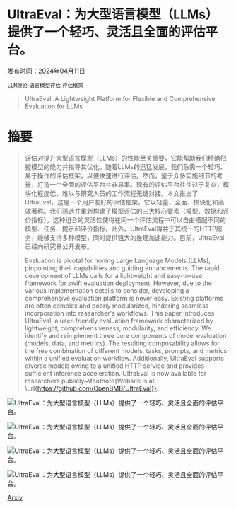 # UltraEval：为大型语言模型（LLMs）提供了一个轻巧、灵活且全面的评估平台。

发布时间：2024年04月11日

`LLM理论` `语言模型评估` `评估框架`

> UltraEval: A Lightweight Platform for Flexible and Comprehensive Evaluation for LLMs

# 摘要

> 评估对提升大型语言模型（LLMs）的性能至关重要，它能帮助我们精确把握模型的能力并指导其优化。随着LLMs的迅猛发展，我们急需一个轻巧、易于操作的评估框架，以便快速进行评估。然而，鉴于众多实施细节的考量，打造一个全面的评估平台并非易事。现有的评估平台往往过于复杂，模块化程度低，难以与研究人员的工作流程无缝对接。本文推出了UltraEval，这是一个用户友好的评估框架，它以轻量、全面、模块化和高效著称。我们筛选并重新构建了模型评估的三大核心要素（模型、数据和评价指标）。这种组合的灵活性使得在同一个评估流程中可以自由搭配不同的模型、任务、提示和评价指标。此外，UltraEval得益于其统一的HTTP服务，能够支持多种模型，同时提供强大的推理加速能力。目前，UltraEval已经向研究界公开发布。

> Evaluation is pivotal for honing Large Language Models (LLMs), pinpointing their capabilities and guiding enhancements. The rapid development of LLMs calls for a lightweight and easy-to-use framework for swift evaluation deployment. However, due to the various implementation details to consider, developing a comprehensive evaluation platform is never easy. Existing platforms are often complex and poorly modularized, hindering seamless incorporation into researcher's workflows. This paper introduces UltraEval, a user-friendly evaluation framework characterized by lightweight, comprehensiveness, modularity, and efficiency. We identify and reimplement three core components of model evaluation (models, data, and metrics). The resulting composability allows for the free combination of different models, tasks, prompts, and metrics within a unified evaluation workflow. Additionally, UltraEval supports diverse models owing to a unified HTTP service and provides sufficient inference acceleration. UltraEval is now available for researchers publicly~\footnote{Website is at \url{https://github.com/OpenBMB/UltraEval}}.

![UltraEval：为大型语言模型（LLMs）提供了一个轻巧、灵活且全面的评估平台。](../../../paper_images/2404.07584/x1.png)

![UltraEval：为大型语言模型（LLMs）提供了一个轻巧、灵活且全面的评估平台。](../../../paper_images/2404.07584/ultraeval_pipeline_white.png)

![UltraEval：为大型语言模型（LLMs）提供了一个轻巧、灵活且全面的评估平台。](../../../paper_images/2404.07584/x2.png)

![UltraEval：为大型语言模型（LLMs）提供了一个轻巧、灵活且全面的评估平台。](../../../paper_images/2404.07584/screenshot.png)

[Arxiv](https://arxiv.org/abs/2404.07584)